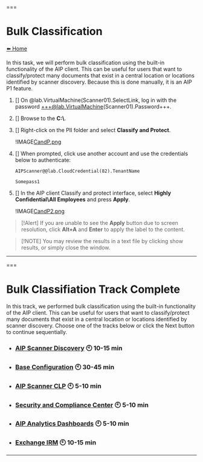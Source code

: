 ===
# Bulk Classification
[:arrow_left: Home](#azure-information-protection)

In this task, we will perform bulk classification using the built-in functionality of the AIP client.  This can be useful for users that want to classify/protect many documents that exist in a central location or locations identified by scanner discovery.  Because this is done manually, it is an AIP P1 feature.

1. [] On @lab.VirtualMachine(Scanner01).SelectLink, log in with the password +++@lab.VirtualMachine(Scanner01).Password+++.
2. [] Browse to the **C:\\**.
3. [] Right-click on the PII folder and select **Classify and Protect**.
   
   !IMAGE[CandP.png](\Media\CandP.png)
4. [] When prompted, click use another account and use the credentials below to authenticate:

	```AIPScanner@@lab.CloudCredential(82).TenantName```

	```Somepass1```

1. [] In the AIP client Classify and protect interface, select **Highly Confidential\\All Employees** and press **Apply**. 

	!IMAGE[CandP2.png](\Media\CandP2.png)

> [!Alert] If you are unable to see the **Apply** button due to screen resolution, click **Alt+A** and **Enter** to apply the label to the content.

> [!NOTE] You may review the results in a text file by clicking show results, or simply close the window.

---

===
# Bulk Classifiation Track Complete

In this track, we performed bulk classification using the built-in functionality of the AIP client.  This can be useful for users that want to classify/protect many documents that exist in a central location or locations identified by scanner discovery.  Choose one of the tracks below or click the Next button to continue sequentially.

- ### [AIP Scanner Discovery](#aip-scanner-discovery) :clock10: 10-15 min
- ### [Base Configuration](#configuring-azure-information-protection-policy) :clock10: 30-45 min
- ### [AIP Scanner CLP](#aip-scanner-classification-labeling-and-protection) :clock10: 5-10 min
- ### [Security and Compliance Center](#security-and-compliance-center) :clock10: 5-10 min
- ### [AIP Analytics Dashboards](aip-analytics-dashboards) :clock10: 5-10 min
- ### [Exchange IRM](#exchange-online-irm-capabilities) :clock10: 10-15 min

---

